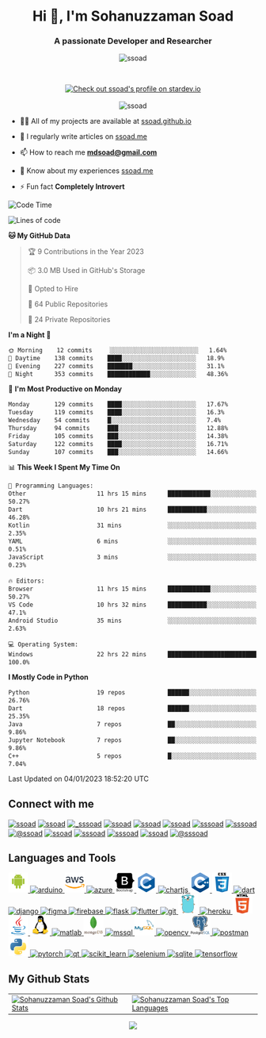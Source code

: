 <h1 align="center">Hi 👋, I'm Sohanuzzaman Soad</h1>
<h3 align="center">A passionate Developer and Researcher</h3>
<p align="center"> 
    <img src="https://komarev.com/ghpvc/?username=ssoad" alt="ssoad" /> <br></p>
<br>
<p align="center">
   <a href="https://stardev.io/developers/ssoad"><img alt="Check out ssoad's profile on stardev.io" src="https://stardev.io/developers/ssoad/badge/languages/locality.svg" /></a> <br><br>
    <img src="https://github-profile-trophy.vercel.app/?username=ssoad&theme=onedark&margin-w=30&margin-h=30&row=2&column=4" alt="ssoad" />
</p>

- 👨‍💻 All of my projects are available at [ssoad.github.io](ssoad.github.io)

- 📝 I regularly write articles on [ssoad.me](ssoad.me)

- 📫 How to reach me **mdsoad@gmail.com**

- 📄 Know about my experiences [ssoad.me](ssoad.me)

- ⚡ Fun fact **Completely Introvert**

<!--START_SECTION:waka-->
![Code Time](http://img.shields.io/badge/Code%20Time-696%20hrs%2046%20mins-blue)

![Lines of code](https://img.shields.io/badge/From%20Hello%20World%20I%27ve%20Written-4%20Million%20lines%20of%20code-blue)

**🐱 My GitHub Data** 

> 🏆 9 Contributions in the Year 2023
 > 
> 📦 3.0 MB Used in GitHub's Storage 
 > 
> 💼 Opted to Hire
 > 
> 📜 64 Public Repositories 
 > 
> 🔑 24 Private Repositories  
 > 
**I'm a Night 🦉** 

```text
🌞 Morning    12 commits     ░░░░░░░░░░░░░░░░░░░░░░░░░   1.64% 
🌆 Daytime    138 commits    ████░░░░░░░░░░░░░░░░░░░░░   18.9% 
🌃 Evening    227 commits    ███████░░░░░░░░░░░░░░░░░░   31.1% 
🌙 Night      353 commits    ████████████░░░░░░░░░░░░░   48.36%

```
📅 **I'm Most Productive on Monday** 

```text
Monday       129 commits    ████░░░░░░░░░░░░░░░░░░░░░   17.67% 
Tuesday      119 commits    ████░░░░░░░░░░░░░░░░░░░░░   16.3% 
Wednesday    54 commits     █░░░░░░░░░░░░░░░░░░░░░░░░   7.4% 
Thursday     94 commits     ███░░░░░░░░░░░░░░░░░░░░░░   12.88% 
Friday       105 commits    ███░░░░░░░░░░░░░░░░░░░░░░   14.38% 
Saturday     122 commits    ████░░░░░░░░░░░░░░░░░░░░░   16.71% 
Sunday       107 commits    ███░░░░░░░░░░░░░░░░░░░░░░   14.66%

```


📊 **This Week I Spent My Time On** 

```text
💬 Programming Languages: 
Other                    11 hrs 15 mins      ████████████░░░░░░░░░░░░░   50.27% 
Dart                     10 hrs 21 mins      ███████████░░░░░░░░░░░░░░   46.28% 
Kotlin                   31 mins             ░░░░░░░░░░░░░░░░░░░░░░░░░   2.35% 
YAML                     6 mins              ░░░░░░░░░░░░░░░░░░░░░░░░░   0.51% 
JavaScript               3 mins              ░░░░░░░░░░░░░░░░░░░░░░░░░   0.23%

🔥 Editors: 
Browser                  11 hrs 15 mins      ████████████░░░░░░░░░░░░░   50.27% 
VS Code                  10 hrs 32 mins      ███████████░░░░░░░░░░░░░░   47.1% 
Android Studio           35 mins             ░░░░░░░░░░░░░░░░░░░░░░░░░   2.63%

💻 Operating System: 
Windows                  22 hrs 22 mins      █████████████████████████   100.0%

```

**I Mostly Code in Python** 

```text
Python                   19 repos            ██████░░░░░░░░░░░░░░░░░░░   26.76% 
Dart                     18 repos            ██████░░░░░░░░░░░░░░░░░░░   25.35% 
Java                     7 repos             ██░░░░░░░░░░░░░░░░░░░░░░░   9.86% 
Jupyter Notebook         7 repos             ██░░░░░░░░░░░░░░░░░░░░░░░   9.86% 
C++                      5 repos             █░░░░░░░░░░░░░░░░░░░░░░░░   7.04%

```



 Last Updated on 04/01/2023 18:52:20 UTC
<!--END_SECTION:waka-->


## Connect with me
<p align="left">
<a href="https://codepen.io/ssoad" target="blank"><img align="center" src="https://raw.githubusercontent.com/rahuldkjain/github-profile-readme-generator/master/src/images/icons/Social/codepen.svg" alt="ssoad" height="30" width="40" /></a>
<a href="https://dev.to/ssoad" target="blank"><img align="center" src="https://d2fltix0v2e0sb.cloudfront.net/dev-black.png" alt="ssoad" height="30" width="40" /></a>
<a href="https://twitter.com/_sssoad" target="blank"><img align="center" src="https://raw.githubusercontent.com/rahuldkjain/github-profile-readme-generator/master/src/images/icons/Social/twitter.svg" alt="_sssoad" height="30" width="40" /></a>
<a href="https://linkedin.com/in/ssoad" target="blank"><img align="center" src="https://raw.githubusercontent.com/rahuldkjain/github-profile-readme-generator/master/src/images/icons/Social/linked-in-alt.svg" alt="ssoad" height="30" width="40" /></a>
<a href="https://stackoverflow.com/users/ssoad" target="blank"><img align="center" src="https://raw.githubusercontent.com/rahuldkjain/github-profile-readme-generator/master/src/images/icons/Social/stack-overflow.svg" alt="ssoad" height="30" width="40" /></a>
<a href="https://kaggle.com/ssoad" target="blank"><img align="center" src="https://raw.githubusercontent.com/rahuldkjain/github-profile-readme-generator/master/src/images/icons/Social/kaggle.svg" alt="ssoad" height="30" width="40" /></a>
<a href="https://fb.com/sssoad" target="blank"><img align="center" src="https://raw.githubusercontent.com/rahuldkjain/github-profile-readme-generator/master/src/images/icons/Social/facebook.svg" alt="sssoad" height="30" width="40" /></a>
<a href="https://instagram.com/sssoad" target="blank"><img align="center" src="https://raw.githubusercontent.com/rahuldkjain/github-profile-readme-generator/master/src/images/icons/Social/instagram.svg" alt="sssoad" height="30" width="40" /></a>
<a href="https://medium.com/@ssoad" target="blank"><img align="center" src="https://raw.githubusercontent.com/rahuldkjain/github-profile-readme-generator/master/src/images/icons/Social/medium.svg" alt="@ssoad" height="30" width="40" /></a>
<a href="https://www.codechef.com/users/ssoad" target="blank"><img align="center" src="https://img.icons8.com/color/480/codechef.png" alt="ssoad" height="30" width="40" /></a>
<a href="https://www.hackerrank.com/sssoad" target="blank"><img align="center" src="https://raw.githubusercontent.com/rahuldkjain/github-profile-readme-generator/master/src/images/icons/Social/hackerrank.svg" alt="sssoad" height="30" width="40" /></a>
<a href="https://codeforces.com/profile/sssoad" target="blank"><img align="center" src="https://raw.githubusercontent.com/rahuldkjain/github-profile-readme-generator/master/src/images/icons/Social/codeforces.svg" alt="sssoad" height="30" width="40" /></a>
<a href="https://www.leetcode.com/ssoad" target="blank"><img align="center" src="https://raw.githubusercontent.com/rahuldkjain/github-profile-readme-generator/master/src/images/icons/Social/leet-code.svg" alt="ssoad" height="30" width="40" /></a>
<a href="https://www.hackerearth.com/@sssoad" target="blank"><img align="center" src="https://raw.githubusercontent.com/rahuldkjain/github-profile-readme-generator/master/src/images/icons/Social/hackerearth.svg" alt="@sssoad" height="30" width="40" /></a>
</p>

## Languages and Tools
<p align="left"> <a href="https://developer.android.com" target="_blank"> <img src="https://raw.githubusercontent.com/devicons/devicon/master/icons/android/android-original-wordmark.svg" alt="android" width="40" height="40"/> </a> <a href="https://www.arduino.cc/" target="_blank"> <img src="https://cdn.worldvectorlogo.com/logos/arduino-1.svg" alt="arduino" width="40" height="40"/> </a> <a href="https://aws.amazon.com" target="_blank"> <img src="https://raw.githubusercontent.com/devicons/devicon/master/icons/amazonwebservices/amazonwebservices-original-wordmark.svg" alt="aws" width="40" height="40"/> </a> <a href="https://azure.microsoft.com/en-in/" target="_blank"> <img src="https://www.vectorlogo.zone/logos/microsoft_azure/microsoft_azure-icon.svg" alt="azure" width="40" height="40"/> </a> <a href="https://getbootstrap.com" target="_blank"> <img src="https://raw.githubusercontent.com/devicons/devicon/master/icons/bootstrap/bootstrap-plain-wordmark.svg" alt="bootstrap" width="40" height="40"/> </a> <a href="https://www.cprogramming.com/" target="_blank"> <img src="https://raw.githubusercontent.com/devicons/devicon/master/icons/c/c-original.svg" alt="c" width="40" height="40"/> </a> <a href="https://www.chartjs.org" target="_blank"> <img src="https://www.chartjs.org/media/logo-title.svg" alt="chartjs" width="40" height="40"/> </a> <a href="https://www.w3schools.com/cpp/" target="_blank"> <img src="https://raw.githubusercontent.com/devicons/devicon/master/icons/cplusplus/cplusplus-original.svg" alt="cplusplus" width="40" height="40"/> </a> <a href="https://www.w3schools.com/css/" target="_blank"> <img src="https://raw.githubusercontent.com/devicons/devicon/master/icons/css3/css3-original-wordmark.svg" alt="css3" width="40" height="40"/> </a> <a href="https://dart.dev" target="_blank"> <img src="https://www.vectorlogo.zone/logos/dartlang/dartlang-icon.svg" alt="dart" width="40" height="40"/> </a> <a href="https://www.djangoproject.com/" target="_blank"> <img src="https://github.com/rahuldkjain/github-profile-readme-generator/raw/master/src/images/icons/Framework/django.svg" alt="django" width="40" height="40"/> </a> <a href="https://www.figma.com/" target="_blank"> <img src="https://www.vectorlogo.zone/logos/figma/figma-icon.svg" alt="figma" width="40" height="40"/> </a> <a href="https://firebase.google.com/" target="_blank"> <img src="https://www.vectorlogo.zone/logos/firebase/firebase-icon.svg" alt="firebase" width="40" height="40"/> </a> <a href="https://flask.palletsprojects.com/" target="_blank"> <img src="https://www.vectorlogo.zone/logos/pocoo_flask/pocoo_flask-icon.svg" alt="flask" width="40" height="40"/> </a> <a href="https://flutter.dev" target="_blank"> <img src="https://www.vectorlogo.zone/logos/flutterio/flutterio-icon.svg" alt="flutter" width="40" height="40"/> </a> <a href="https://git-scm.com/" target="_blank"> <img src="https://www.vectorlogo.zone/logos/git-scm/git-scm-icon.svg" alt="git" width="40" height="40"/> </a> <a href="https://golang.org" target="_blank"> <img src="https://raw.githubusercontent.com/devicons/devicon/master/icons/go/go-original.svg" alt="go" width="40" height="40"/> </a> <a href="https://heroku.com" target="_blank"> <img src="https://www.vectorlogo.zone/logos/heroku/heroku-icon.svg" alt="heroku" width="40" height="40"/> </a> <a href="https://www.w3.org/html/" target="_blank"> <img src="https://raw.githubusercontent.com/devicons/devicon/master/icons/html5/html5-original-wordmark.svg" alt="html5" width="40" height="40"/> </a> <a href="https://www.java.com" target="_blank"> <img src="https://raw.githubusercontent.com/devicons/devicon/master/icons/java/java-original.svg" alt="java" width="40" height="40"/> </a> <a href="https://www.linux.org/" target="_blank"> <img src="https://raw.githubusercontent.com/devicons/devicon/master/icons/linux/linux-original.svg" alt="linux" width="40" height="40"/> </a> <a href="https://www.mathworks.com/" target="_blank"> <img src="https://upload.wikimedia.org/wikipedia/commons/2/21/Matlab_Logo.png" alt="matlab" width="40" height="40"/> </a> <a href="https://www.mongodb.com/" target="_blank"> <img src="https://raw.githubusercontent.com/devicons/devicon/master/icons/mongodb/mongodb-original-wordmark.svg" alt="mongodb" width="40" height="40"/> </a> <a href="https://www.microsoft.com/en-us/sql-server" target="_blank"> <img src="https://www.svgrepo.com/show/303229/microsoft-sql-server-logo.svg" alt="mssql" width="40" height="40"/> </a> <a href="https://www.mysql.com/" target="_blank"> <img src="https://raw.githubusercontent.com/devicons/devicon/master/icons/mysql/mysql-original-wordmark.svg" alt="mysql" width="40" height="40"/> </a> <a href="https://opencv.org/" target="_blank"> <img src="https://www.vectorlogo.zone/logos/opencv/opencv-icon.svg" alt="opencv" width="40" height="40"/> </a> <a href="https://www.postgresql.org" target="_blank"> <img src="https://raw.githubusercontent.com/devicons/devicon/master/icons/postgresql/postgresql-original-wordmark.svg" alt="postgresql" width="40" height="40"/> </a> <a href="https://postman.com" target="_blank"> <img src="https://www.vectorlogo.zone/logos/getpostman/getpostman-icon.svg" alt="postman" width="40" height="40"/> </a> <a href="https://www.python.org" target="_blank"> <img src="https://raw.githubusercontent.com/devicons/devicon/master/icons/python/python-original.svg" alt="python" width="40" height="40"/> </a> <a href="https://pytorch.org/" target="_blank"> <img src="https://www.vectorlogo.zone/logos/pytorch/pytorch-icon.svg" alt="pytorch" width="40" height="40"/> </a> <a href="https://www.qt.io/" target="_blank"> <img src="https://upload.wikimedia.org/wikipedia/commons/0/0b/Qt_logo_2016.svg" alt="qt" width="40" height="40"/> </a> <a href="https://scikit-learn.org/" target="_blank"> <img src="https://upload.wikimedia.org/wikipedia/commons/0/05/Scikit_learn_logo_small.svg" alt="scikit_learn" width="40" height="40"/> </a> <a href="https://www.selenium.dev" target="_blank"> <img src="https://raw.githubusercontent.com/detain/svg-logos/780f25886640cef088af994181646db2f6b1a3f8/svg/selenium-logo.svg" alt="selenium" width="40" height="40"/> </a> <a href="https://www.sqlite.org/" target="_blank"> <img src="https://www.vectorlogo.zone/logos/sqlite/sqlite-icon.svg" alt="sqlite" width="40" height="40"/> </a> <a href="https://www.tensorflow.org" target="_blank"> <img src="https://www.vectorlogo.zone/logos/tensorflow/tensorflow-icon.svg" alt="tensorflow" width="40" height="40"/> </a> </p>


## My Github Stats
<table align="center">
    <tr>
        <td>
            <a href="https://github.com/anuraghazra/github-readme-stats"><img alt="Sohanuzzaman Soad's Github Stats" src="https://github-readme-stats.vercel.app/api?username=ssoad&show_icons=true&count_private=true&theme=react&hide_border=true&bg_color=0D1117" /></a>
        </td>
        <td>
            <a href="https://github.com/anuraghazra/github-readme-stats"><img alt="Sohanuzzaman Soad's Top Languages" src="https://github-readme-stats.vercel.app/api/top-langs/?username=ssoad&langs_count=8&count_private=true&layout=compact&theme=react&hide_border=true&bg_color=0D1117" /></a>
        </td>
    </tr>
</table>


<p align="center">
        <img src="https://streak-stats.demolab.com?user=ssoad&theme=react&hide_border=false&background=0D1117"/>
</p>

